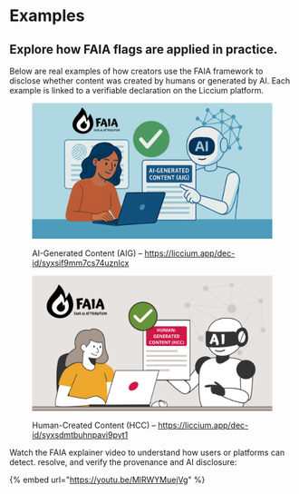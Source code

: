 # Examples

## Explore how FAIA flags are applied in practice.

Below are real examples of how creators use the FAIA framework to disclose whether content was created by humans or generated by AI. Each example is linked to a verifiable declaration on the Liccium platform.

<figure><img src="../.gitbook/assets/AIG.png" alt=""><figcaption><p>AI-Generated Content (AIG) – <a href="https://liccium.app/dec-id/syxsif9mm7cs74uznlcx">https://liccium.app/dec-id/syxsif9mm7cs74uznlcx</a> </p></figcaption></figure>

<figure><img src="../.gitbook/assets/HCC-new.png" alt=""><figcaption><p>Human-Created Content (HCC) – <a href="https://liccium.app/dec-id/syxsdmtbuhnpavi9pyt1">https://liccium.app/dec-id/syxsdmtbuhnpavi9pyt1</a></p></figcaption></figure>

Watch the FAIA explainer video to understand how users or platforms can detect. resolve, and verify the provenance and AI disclosure:&#x20;

{% embed url="https://youtu.be/MlRWYMuejVg" %}

